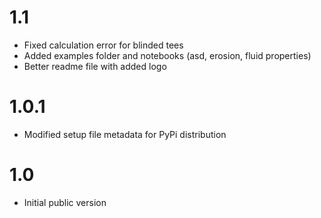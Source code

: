 # 1.1
* Fixed calculation error for blinded tees
* Added examples folder and notebooks (asd, erosion, fluid properties)
* Better readme file with added logo

# 1.0.1
* Modified setup file metadata for PyPi distribution

# 1.0
* Initial public version